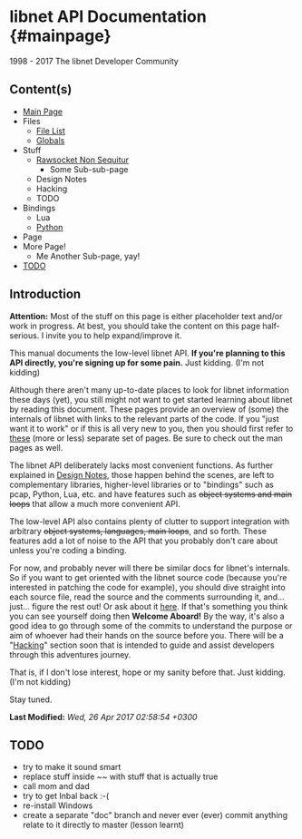 libnet API Documentation {#mainpage}
============================
1998 - 2017 The libnet Developer Community


Content(s)
-----
- [Main Page](index.html)
- Files
  - [File List](files.html)
  - [Globals](globals.html)
- Stuff
  - [Rawsocket Non Sequitur](rawsocket_non_sequitur.html)
	  - Some Sub-sub-page
  - Design Notes
  - Hacking
  - TODO
- Bindings
	- Lua
	- [Python](https://github.com/allfro/pylibnet "pylibnet")
- Page
- More Page!
	- Me Another Sub-page, yay!
- [TODO](index.html#Topics-TODO)


Introduction
------------

**Attention:** Most of the stuff on this page is either placeholder text and/or
work in progress.
At best, you should take the content on this page half-serious.
I invite you to help expand/improve it.

This manual documents the low-level libnet API. **If you're planning to this API
directly, you're signing up for some pain.** Just kidding. (I'm not kidding)

Although there aren't many up-to-date places to look for libnet information these
days (yet), you still might not want to get started learning about libnet by reading 
this document. These pages provide an overview of (some) the internals of libnet
with links to the relevant parts of the code. If you "just want it to work"
or if this is all very new to you, then you should first refer to [these](http://www.yomama.com)
(more or less) separate set of pages.
Be sure to check out the man pages as well.

The libnet API deliberately lacks most convenient functions. As further explained
in [Design Notes](Design_Notes.html "Design Notes"), those happen behind the 
scenes, are left to complementary libraries, higher-level libraries or to
"bindings" such as pcap, Python, Lua, etc. and have features such as ~~object
systems and main loops~~ that allow a much more convenient API.

The low-level API also contains plenty of clutter to support integration with
arbitrary ~~object systems, languages, main loops~~, and so forth. These features
add a lot of noise to the API that you probably don't care about unless you're
coding a binding.

For now, and probably never will there be similar docs for libnet's internals.
So if you want to get oriented with the libnet source code (because you're interested
in patching the code for example), you should dive straight into each source file, 
read the source and the comments surrounding it, and... just... figure the rest out!
Or ask about it [here](https://github.com/sgeto/libnet/issues "Report bugs").
If that's something you think you can see yourself doing then **Welcome Aboard!**
By the way, it's also a good idea to go through some of the commits to understand
the purpose or aim of whoever had their hands on the source before you.
There will be a "[Hacking](Hacking.html)" section soon that is intended to
guide and assist developers through this adventures journey. 

That is, if I don't lose interest, hope or my sanity before that. 
Just kidding. (I'm not kidding)

Stay tuned.

**Last Modified:** *Wed, 26 Apr 2017 02:58:54 +0300*


TODO
----

- try to make it sound smart
- replace stuff inside ~~ with stuff that is actually true
- call mom and dad
- try to get Inbal back :-(
- re-install Windows
- create a separate "doc" branch and never ever (ever) commit anything relate to it directly to master (lesson learnt)